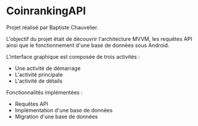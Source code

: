 # CoinrankingAPI
Projet réalisé par Baptiste Chauvelier.

L'objectif du projet était de découvrir l'architecture MVVM, les requêtes API ainsi que le fonctionnement d'une base de données sous Android.

L'interface graphique est composée de trois activités :
* Une activité de démarrage
* L'activité principale
* L'activité de détails

Fonctionnalités implémentées :
* Requêtes API
* Implémentation d'une base de données
* Migration d'une base de données
